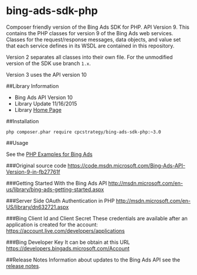 bing-ads-sdk-php
================

Composer friendly version of the Bing Ads SDK for PHP. API Version 9. 
This contains the PHP classes for version 9 of the Bing Ads web services. Classes for the request/response messages, data objects, and value set that each service defines in its WSDL are contained in this repository.

Version 2 separates all classes into their own file. For the unmodified version of the SDK use branch `1.x`.

Version 3 uses the API version 10

##Library Information

 - Bing Ads API Version 10
 - Library Update  11/16/2015
 - Library [Home Page](https://code.msdn.microsoft.com/Bing-Ads-API-Version-9-in-fb27761f)

##Installation
```shell
php composer.phar require cpcstrategy/bing-ads-sdk-php:~3.0
```

##Usage

See the [PHP Examples for Bing Ads](http://msdn.microsoft.com/en-US/library/jj966370.aspx) 

###Original source code
https://code.msdn.microsoft.com/Bing-Ads-API-Version-9-in-fb27761f

###Getting Started With the Bing Ads API
http://msdn.microsoft.com/en-us/library/bing-ads-getting-started.aspx

###Server Side OAuth Authentication in PHP
http://msdn.microsoft.com/en-US/library/dn632721.aspx

###Bing Client Id and Client Secret
These credentials are available after an application is created for the account: https://account.live.com/developers/applications

###Bing Developer Key
It can be obtain at this URL https://developers.bingads.microsoft.com/Account

##Release Notes
Information about updates to the Bing Ads API see the [release notes](http://msdn.microsoft.com/en-US/library/bing-ads-overview-release-notes%28v=msads.90%29.aspx). 

